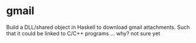 gmail
=====

Build a DLL/shared object in Haskell to download gmail attachments. Such that it could be linked to C/C++ programs ... why? not sure yet